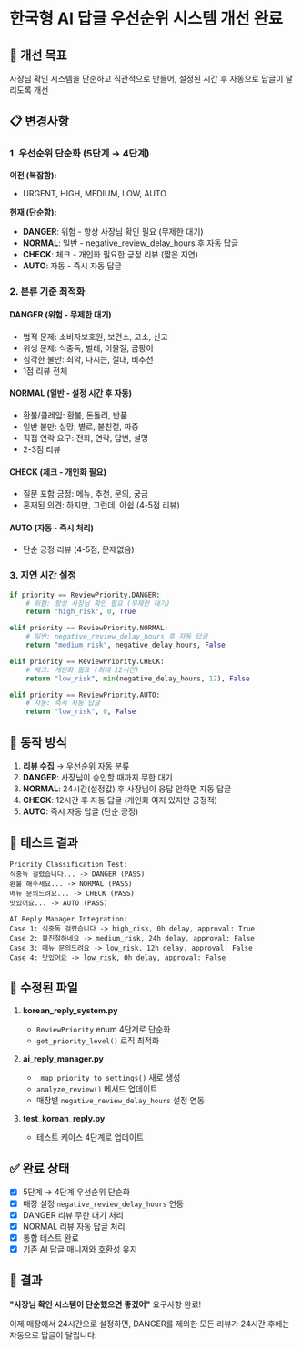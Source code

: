 # 한국형 AI 답글 우선순위 시스템 개선 완료

## 🎯 개선 목표
사장님 확인 시스템을 단순하고 직관적으로 만들어, 설정된 시간 후 자동으로 답글이 달리도록 개선

## 📋 변경사항

### 1. 우선순위 단순화 (5단계 → 4단계)

**이전 (복잡함):**
- URGENT, HIGH, MEDIUM, LOW, AUTO

**현재 (단순함):**
- **DANGER**: 위험 - 항상 사장님 확인 필요 (무제한 대기)
- **NORMAL**: 일반 - negative_review_delay_hours 후 자동 답글  
- **CHECK**: 체크 - 개인화 필요한 긍정 리뷰 (짧은 지연)
- **AUTO**: 자동 - 즉시 자동 답글

### 2. 분류 기준 최적화

#### DANGER (위험 - 무제한 대기)
- 법적 문제: 소비자보호원, 보건소, 고소, 신고
- 위생 문제: 식중독, 벌레, 이물질, 곰팡이
- 심각한 불만: 최악, 다시는, 절대, 비추천
- 1점 리뷰 전체

#### NORMAL (일반 - 설정 시간 후 자동)
- 환불/클레임: 환불, 돈돌려, 반품
- 일반 불만: 실망, 별로, 불친절, 짜증
- 직접 연락 요구: 전화, 연락, 답변, 설명
- 2-3점 리뷰

#### CHECK (체크 - 개인화 필요)
- 질문 포함 긍정: 메뉴, 추천, 문의, 궁금
- 혼재된 의견: 하지만, 그런데, 아쉽 (4-5점 리뷰)

#### AUTO (자동 - 즉시 처리)
- 단순 긍정 리뷰 (4-5점, 문제없음)

### 3. 지연 시간 설정

```python
if priority == ReviewPriority.DANGER:
    # 위험: 항상 사장님 확인 필요 (무제한 대기)
    return "high_risk", 0, True

elif priority == ReviewPriority.NORMAL:
    # 일반: negative_review_delay_hours 후 자동 답글
    return "medium_risk", negative_delay_hours, False

elif priority == ReviewPriority.CHECK:
    # 체크: 개인화 필요 (최대 12시간)
    return "low_risk", min(negative_delay_hours, 12), False

elif priority == ReviewPriority.AUTO:
    # 자동: 즉시 자동 답글
    return "low_risk", 0, False
```

## 🔄 동작 방식

1. **리뷰 수집** → 우선순위 자동 분류
2. **DANGER**: 사장님이 승인할 때까지 무한 대기
3. **NORMAL**: 24시간(설정값) 후 사장님이 응답 안하면 자동 답글
4. **CHECK**: 12시간 후 자동 답글 (개인화 여지 있지만 긍정적)
5. **AUTO**: 즉시 자동 답글 (단순 긍정)

## 🧪 테스트 결과

```
Priority Classification Test:
식중독 걸렸습니다... -> DANGER (PASS)
환불 해주세요... -> NORMAL (PASS)  
메뉴 문의드려요... -> CHECK (PASS)
맛있어요... -> AUTO (PASS)

AI Reply Manager Integration:
Case 1: 식중독 걸렸습니다 -> high_risk, 0h delay, approval: True
Case 2: 불친절하네요 -> medium_risk, 24h delay, approval: False
Case 3: 메뉴 문의드려요 -> low_risk, 12h delay, approval: False  
Case 4: 맛있어요 -> low_risk, 0h delay, approval: False
```

## 📁 수정된 파일

1. **korean_reply_system.py**
   - `ReviewPriority` enum 4단계로 단순화
   - `get_priority_level()` 로직 최적화

2. **ai_reply_manager.py**  
   - `_map_priority_to_settings()` 새로 생성
   - `analyze_review()` 메서드 업데이트
   - 매장별 `negative_review_delay_hours` 설정 연동

3. **test_korean_reply.py**
   - 테스트 케이스 4단계로 업데이트

## ✅ 완료 상태

- [x] 5단계 → 4단계 우선순위 단순화  
- [x] 매장 설정 `negative_review_delay_hours` 연동
- [x] DANGER 리뷰 무한 대기 처리
- [x] NORMAL 리뷰 자동 답글 처리  
- [x] 통합 테스트 완료
- [x] 기존 AI 답글 매니저와 호환성 유지

## 🚀 결과

**"사장님 확인 시스템이 단순했으면 좋겠어"** 요구사항 완료!

이제 매장에서 24시간으로 설정하면, DANGER를 제외한 모든 리뷰가 24시간 후에는 자동으로 답글이 달립니다.